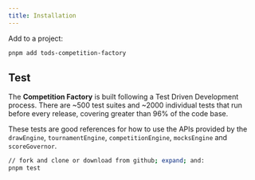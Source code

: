 ```yaml
---
title: Installation
---
```


Add to a project:

```sh
pnpm add tods-competition-factory
```

## Test

The **Competition Factory** is built following a Test Driven Development process. There are ~500 test suites and ~2000 individual tests that run before every release, covering greater than 96% of the code base.

These tests are good references for how to use the APIs provided by the `drawEngine`, `tournamentEngine`, `competitionEngine`, `mocksEngine` and `scoreGovernor`.

```sh
// fork and clone or download from github; expand; and:
pnpm test
```
